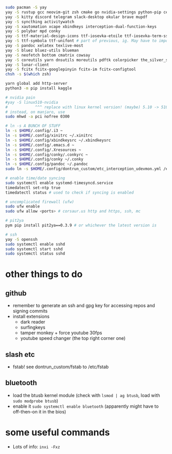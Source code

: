 ```sh
sudo pacman -S yay
yay -S rustup gcc neovim-git zsh cmake go nvidia-settings python-pip certbot ispell aspell 
yay -S kitty discord telegram slack-desktop okular brave mupdf 
yay -S syncthing activitywatch 
yay -S xautomation xcape xbindkeys interception-dual-function-keys
yay -S polybar mpd conky
yay -S ttf-material-design-icons ttf-iosevka-etoile ttf-iosevka-term-ss12 ttf-iosevka-aile
yay -S ttf-symbola ttf-unifont # part of previous, ig. May have to import keys manually: https://unix.stackexchange.com/a/617320
yay -S pandoc xelatex texlive-most
yay -S bluez bluez-utils blueman
yay -S neofetch bottom cmatrix cowsay
yay -S coreutils yarn dnsutils moreutils pdftk colorpicker the_silver_searcher hyperfine wget tree ffmpeg fzf unzip xclip tig ag bat jq entr xorg-xev zoxide lsd dust  duf gping ngrok rm-improved
yay -S lunar-client
yay -S fcitx fcitx-googlepinyin fcitx-im fcitx-configtool
chsh -s $(which zsh)

yarn global add http-server
python3 -m pip install kaggle

# nvidia pain
#yay -S linux510-nvidia
#            ^^^ replace with linux kernel version! (maybe) 5.10 -> 510 DOESNT WORK
# instead, on manjaro, use
sudo mhwd -a pci nofree 0300

# ln -s A BUNCH OF STUFF
ln -s $HOME/.config/.i3 ~
ln -s $HOME/.config/xinitrc ~/.xinitrc
ln -s $HOME/.config/xbindkeysrc ~/.xbindkeysrc
ln -s $HOME/.config/.emacs.d ~
ln -s $HOME/.config/.Xresources ~
ln -s $HOME/.config/conky/.conkyrc ~
ln -s $HOME/.config/conky ~/.conky
ln -s $HOME/.config/pandoc ~/.pandoc
sudo ln -s $HOME/.config/dontrun_custom/etc_interception_udevmon.yml /etc/interception/udevmon.yaml

# enable time/date syncing
sudo systemctl enable systemd-timesyncd.service
timedatectl set-ntp true
timedatectl status # used to check if syncing is enabled

# uncomplicated firewall (ufw)
sudo ufw enable
sudo ufw allow <ports> # corsaur.us http and https, ssh, mc

# pit2ya
pym pip install pit2ya==0.3.9 # or whichever the latest version is

# ssh 
yay -S openssh
sudo systemctl enable sshd 
sudo systemctl start sshd
sudo systemctl status sshd
```

# other things to do
## github
- remember to generate an ssh and gpg key for accessing repos and signing commits
- install extensions
    - dark reader
    - surfingkeys
    - tamper monkey + force youtube 30fps
    - youtube speed changer (the top right corner one)

## slash etc
- fstab! see dontrun_custom/fstab to /etc/fstab

## bluetooth
- load the btusb kernel module (check with `lsmod | ag btusb`, load with `sudo modprobe btusb`)
- enable it `sudo systemctl enable bluetooth` (apparently might have to off-then-on it in the bios)

# some useful commands
- Lots of info: `inxi -Fxz`
